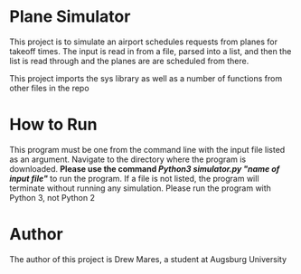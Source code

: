 # Plane Simulator
This project is to simulate an airport schedules requests from planes for takeoff times. The input is read in from a file, parsed into a list, and then the list is read through and the planes are
are scheduled from there.  

This project imports the sys library as well as a number of functions from other files in the repo
# How to Run
This program must be one from the command line with the input file listed as an argument.
Navigate to the directory where the program is downloaded.
**Please use the command *Python3 simulator.py "name of input file"*** to run the program.
If a file is not listed, the program will terminate without running any simulation.
Please run the program with Python 3, not Python 2

# Author
The author of this project is Drew Mares, a student at Augsburg University